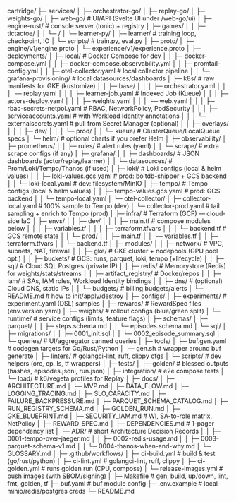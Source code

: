 cartridge/
├─ services/
│  ├─ orchestrator-go/
│  ├─ replay-go/
│  ├─ weights-go/
│  ├─ web-go/                         # UI/API (Svelte UI under /web-go/ui)
│  ├─ engine-rust/                    # console server (tonic) + registry
│  ├─ games/
│  │  ├─ tictactoe/
│  │  └─ <next-game>/
│  └─ learner-py/
│     ├─ learner/                     # training loop, checkpoint, IO
│     └─ scripts/                     # train.py, eval.py
│
├─ proto/
│  ├─ engine/v1/engine.proto
│  └─ experience/v1/experience.proto
│
├─ deployments/
│  ├─ local/                          # Docker Compose for dev
│  │  ├─ docker-compose.yml
│  │  ├─ docker-compose.observability.yml
│  │  ├─ promtail-config.yml
│  │  ├─ otel-collector.yaml          # local collector pipeline
│  │  └─ grafana-provisioning/        # local datasources/dashboards
│  ├─ k8s/                            # raw manifests for GKE (kustomize)
│  │  ├─ base/
│  │  │  ├─ orchestrator.yaml
│  │  │  ├─ replay.yaml
│  │  │  ├─ learner-job.yaml          # Indexed Job (Kueue)
│  │  │  ├─ actors-deploy.yaml
│  │  │  ├─ weights.yaml
│  │  │  ├─ web.yaml
│  │  │  ├─ rbac-secrets-netpol.yaml  # RBAC, NetworkPolicy, PodSecurity
│  │  │  ├─ serviceaccounts.yaml      # with Workload Identity annotations
│  │  │  └─ externalsecrets.yaml      # pull from Secret Manager (optional)
│  │  ├─ overlays/
│  │  │  ├─ dev/
│  │  │  └─ prod/
│  │  └─ kueue/                       # ClusterQueue/LocalQueue specs
│  └─ helm/                           # optional charts if you prefer Helm
│
├─ observability/
│  ├─ prometheus/
│  │  ├─ rules/                       # alert rules (yaml)
│  │  └─ scrape/                      # extra scrape configs (if any)
│  ├─ grafana/
│  │  ├─ dashboards/                  # JSON dashboards (actor/replay/learner)
│  │  └─ datasources/                 # Prom/Loki/Tempo/Thanos (if used)
│  ├─ loki/                           # Loki configs (local & helm values)
│  │  ├─ loki-values.gcs.yaml         # prod: boltdb-shipper + GCS backend
│  │  └─ loki-local.yaml              # dev: filesystem/MinIO
│  ├─ tempo/                          # Tempo configs (local & helm values)
│  │  ├─ tempo-values.gcs.yaml        # prod: GCS backend
│  │  └─ tempo-local.yaml
│  └─ otel-collector/
│     ├─ collector-local.yaml         # 100% sample to Tempo (dev)
│     └─ collector-prod.yaml          # tail sampling + enrich to Tempo (prod)
│
├─ infra/                              # Terraform (GCP) — cloud-side IaC
│  ├─ envs/
│  │  ├─ dev/
│  │  │  ├─ main.tf                   # compose modules below
│  │  │  ├─ variables.tf
│  │  │  ├─ terraform.tfvars
│  │  │  └─ backend.tf                # GCS remote state
│  │  └─ prod/
│  │     ├─ main.tf
│  │     ├─ variables.tf
│  │     ├─ terraform.tfvars
│  │     └─ backend.tf
│  ├─ modules/
│  │  ├─ network/                     # VPC, subnets, NAT, firewall
│  │  ├─ gke/                         # GKE cluster + nodepools (GPU pool opt.)
│  │  ├─ buckets/                     # GCS: runs, parquet, loki, tempo (+lifecycle)
│  │  ├─ sql/                         # Cloud SQL Postgres (private IP)
│  │  ├─ redis/                       # Memorystore (Redis) for weights/stats/streams
│  │  ├─ artifact_registry/           # Docker/repos
│  │  ├─ iam/                         # SAs, IAM roles, Workload Identity bindings
│  │  ├─ dns/                         # (optional) Cloud DNS, static IPs
│  │  └─ budgets/                     # billing budgets/alerts
│  └─ README.md                       # how to init/apply/destroy
│
├─ configs/
│  ├─ experiments/                    # experiment.yaml (DSL) samples
│  ├─ rewards/                        # RewardSpec files (env.version.yaml)
│  ├─ weights/                        # rollout configs (blue/green split)
│  └─ runtime/                        # service configs (limits, feature flags)
│
├─ schemas/
│  ├─ parquet/
│  │  ├─ steps.schema.md
│  │  └─ episodes.schema.md
│  └─ sql/
│     ├─ migrations/
│     │  ├─ 0001_init.sql
│     │  └─ 0002_episode_summary.sql
│     └─ queries/                     # UI/aggregator canned queries
│
├─ tools/
│  ├─ buf.gen.yaml                    # codegen targets for Go/Rust/Python
│  ├─ gen.sh                          # wrapper around buf generate
│  ├─ linters/                        # golangci-lint, ruff, clippy cfgs
│  └─ scripts/                        # dev helpers (orc, cp, ls, tf wrappers)
│
├─ tests/
│  ├─ golden/                         # blessed outputs (hashes, episodes.jsonl, run.json)
│  ├─ integration/                    # e2e compose tests
│  └─ load/                           # k6/vegeta profiles for Replay
│
├─ docs/
│  ├─ ARCHITECTURE.md
│  ├─ MVP.md
│  ├─ DATA_FLOW.md
│  ├─ LOGGING_TRACING.md
│  ├─ SLO_CAPACITY.md
│  ├─ FAILURE_BACKPRESSURE.md
│  ├─ PARQUET_SCHEMA_CATALOG.md
│  ├─ RUN_REGISTRY_SCHEMA.md
│  ├─ GOLDEN_RUN.md
│  ├─ GKE_BLUEPRINT.md
│  ├─ SECURITY_IAM.md                 # WI, SA-to-role matrix, NetPolicy
│  ├─ REWARD_SPEC.md
│  ├─ DEPENDENCIES.md                 # 1-pager dependency list
│  ├─ ADR/                            # short Architecture Decision Records
│  │  ├─ 0001-tempo-over-jaeger.md
│  │  ├─ 0002-redis-usage.md
│  │  ├─ 0003-parquet-schema-v1.md
│  │  └─ 0004-thanos-when-and-why.md
│  └─ GLOSSARY.md
│
├─ .github/workflows/
│  ├─ ci-build.yml                    # build & test (go/rust/python)
│  ├─ ci-lint.yml                     # golangci-lint, ruff, clippy
│  ├─ ci-golden.yml                   # runs golden run (CPU, compose)
│  └─ release-images.yml              # push images (with SBOM/signing)
│
├─ Makefile                           # gen, build, up/down, lint, fmt, golden, tf
├─ buf.yaml                           # buf module config
├─ .env.example                       # local minio/redis/postgres creds
└─ README.md
